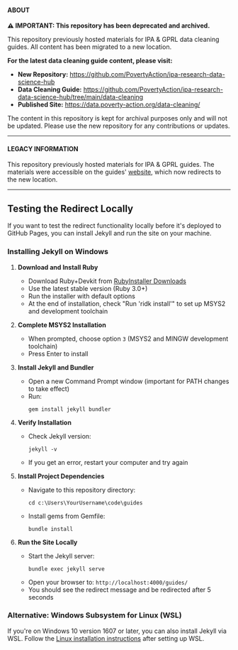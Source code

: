 #### ABOUT

**⚠️ IMPORTANT: This repository has been deprecated and archived.**

This repository previously hosted materials for IPA & GPRL data cleaning guides. All content has been migrated to a new location.

**For the latest data cleaning guide content, please visit:**
- **New Repository:** https://github.com/PovertyAction/ipa-research-data-science-hub
- **Data Cleaning Guide:** https://github.com/PovertyAction/ipa-research-data-science-hub/tree/main/data-cleaning
- **Published Site:** https://data.poverty-action.org/data-cleaning/

The content in this repository is kept for archival purposes only and will not be updated. Please use the new repository for any contributions or updates.

---

#### LEGACY INFORMATION

This repository previously hosted materials for IPA & GPRL guides. The materials were accessible on the guides' [website](https://povertyaction.github.io/guides/cleaning/readme/), which now redirects to the new location.

---

## Testing the Redirect Locally

If you want to test the redirect functionality locally before it's deployed to GitHub Pages, you can install Jekyll and run the site on your machine.

### Installing Jekyll on Windows

1. **Download and Install Ruby**
   - Download Ruby+Devkit from [RubyInstaller Downloads](https://rubyinstaller.org/downloads/)
   - Use the latest stable version (Ruby 3.0+)
   - Run the installer with default options
   - At the end of installation, check "Run 'ridk install'" to set up MSYS2 and development toolchain

2. **Complete MSYS2 Installation**
   - When prompted, choose option `3` (MSYS2 and MINGW development toolchain)
   - Press Enter to install

3. **Install Jekyll and Bundler**
   - Open a new Command Prompt window (important for PATH changes to take effect)
   - Run:
     ```
     gem install jekyll bundler
     ```

4. **Verify Installation**
   - Check Jekyll version:
     ```
     jekyll -v
     ```
   - If you get an error, restart your computer and try again

5. **Install Project Dependencies**
   - Navigate to this repository directory:
     ```
     cd c:\Users\YourUsername\code\guides
     ```
   - Install gems from Gemfile:
     ```
     bundle install
     ```

6. **Run the Site Locally**
   - Start the Jekyll server:
     ```
     bundle exec jekyll serve
     ```
   - Open your browser to: `http://localhost:4000/guides/`
   - You should see the redirect message and be redirected after 5 seconds

### Alternative: Windows Subsystem for Linux (WSL)

If you're on Windows 10 version 1607 or later, you can also install Jekyll via WSL. Follow the [Linux installation instructions](https://jekyllrb.com/docs/installation/ubuntu/) after setting up WSL.
